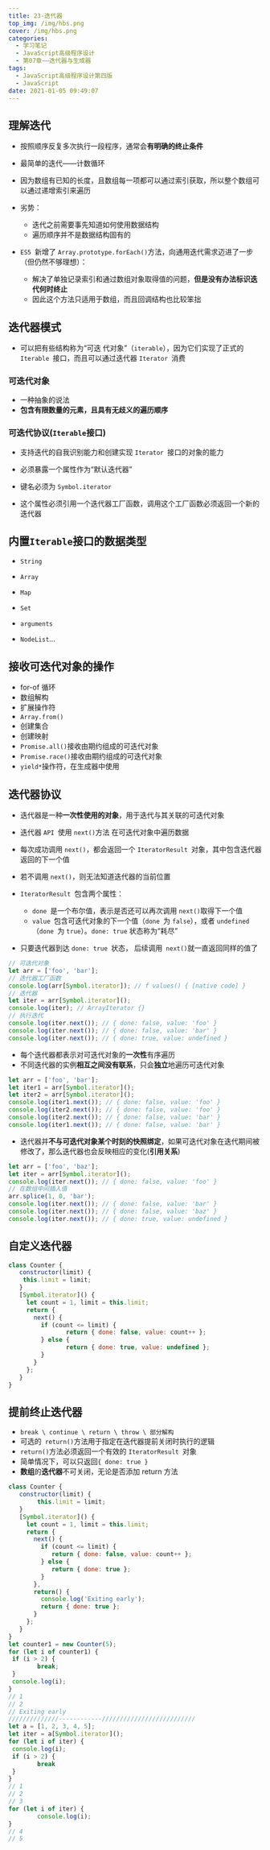 ```yaml
---
title: 23-迭代器
top_img: /img/hbs.png
cover: /img/hbs.png
categories:
  - 学习笔记
  - JavaScript高级程序设计
  - 第07章——迭代器与生成器
tags:
  - JavaScript高级程序设计第四版
  - JavaScript
date: 2021-01-05 09:49:07
---
```


## 理解迭代

- 按照顺序反复多次执行一段程序，通常会**有明确的终止条件**
- 最简单的迭代——计数循环
- 因为数组有已知的长度，且数组每一项都可以通过索引获取，所以整个数组可以通过递增索引来遍历
- 劣势：
  - 迭代之前需要事先知道如何使用数据结构
  - 遍历顺序并不是数据结构固有的

- `ES5 `新增了 `Array.prototype.forEach()`方法，向通用迭代需求迈进了一步（但仍然不够理想）：
  - 解决了单独记录索引和通过数组对象取得值的问题，**但是没有办法标识迭代何时终止**
  - 因此这个方法只适用于数组，而且回调结构也比较笨拙

## 迭代器模式

- 可以把有些结构称为“可迭 代对象”（`iterable`），因为它们实现了正式的 `Iterable `接口，而且可以通过迭代器 `Iterator `消费

### 可迭代对象

- 一种抽象的说法
- **包含有限数量的元素，且具有无歧义的遍历顺序**

### 可迭代协议(`Iterable`接口)

- 支持迭代的自我识别能力和创建实现 `Iterator `接口的对象的能力

- 必须暴露一个属性作为“默认迭代器”
- 键名必须为 `Symbol.iterator`
- 这个属性必须引用一个迭代器工厂函数，调用这个工厂函数必须返回一个新的迭代器

## 内置`Iterable`接口的数据类型

- `String`
- `Array`
- `Map`
- `Set`

- `arguments`
- `NodeList`...

## 接收可迭代对象的操作

- for-of 循环
- 数组解构
- 扩展操作符
- `Array.from()`
- 创建集合
- 创建映射
- `Promise.all()`接收由期约组成的可迭代对象
- `Promise.race()`接收由期约组成的可迭代对象
- `yield*`操作符，在生成器中使用

## 迭代器协议

- 迭代器是一种**一次性使用的对象**，用于迭代与其关联的可迭代对象
- 迭代器 `API `使用 `next()`方法 在可迭代对象中遍历数据

- 每次成功调用 `next()`，都会返回一个 `IteratorResult `对象，其中包含迭代器返回的下一个值
- 若不调用 `next()`，则无法知道迭代器的当前位置
- `IteratorResult `包含两个属性：
  - `done `是一个布尔值，表示是否还可以再次调用 `next()`取得下一个值
  - `value `包含可迭代对象的下一个值（`done `为 `false`），或者 `undefined`（`done `为 `true`）。`done: true` 状态称为“耗尽”
- 只要迭代器到达 `done: true `状态， 后续调用` next()`就一直返回同样的值了

```js
// 可迭代对象
let arr = ['foo', 'bar'];
// 迭代器工厂函数
console.log(arr[Symbol.iterator]); // f values() { [native code] }
// 迭代器
let iter = arr[Symbol.iterator]();
console.log(iter); // ArrayIterator {}
// 执行迭代
console.log(iter.next()); // { done: false, value: 'foo' }
console.log(iter.next()); // { done: false, value: 'bar' }
console.log(iter.next()); // { done: true, value: undefined } 
```

- 每个迭代器都表示对可迭代对象的**一次性**有序遍历
- 不同迭代器的实例**相互之间没有联系**，只会**独立**地遍历可迭代对象

```js
let arr = ['foo', 'bar'];
let iter1 = arr[Symbol.iterator]();
let iter2 = arr[Symbol.iterator]();
console.log(iter1.next()); // { done: false, value: 'foo' }
console.log(iter2.next()); // { done: false, value: 'foo' }
console.log(iter2.next()); // { done: false, value: 'bar' }
console.log(iter1.next()); // { done: false, value: 'bar' } 
```

- 迭代器并**不与可迭代对象某个时刻的快照绑定**，如果可迭代对象在迭代期间被修改了，那么迭代器也会反映相应的变化(**引用关系**)

```js
let arr = ['foo', 'baz'];
let iter = arr[Symbol.iterator]();
console.log(iter.next()); // { done: false, value: 'foo' }
// 在数组中间插入值
arr.splice(1, 0, 'bar');
console.log(iter.next()); // { done: false, value: 'bar' }
console.log(iter.next()); // { done: false, value: 'baz' }
console.log(iter.next()); // { done: true, value: undefined } 
```

## 自定义迭代器

```js
class Counter {
   constructor(limit) {
   	this.limit = limit;
   }
   [Symbol.iterator]() {
     let count = 1, limit = this.limit;
     return {
       next() {
         if (count <= limit) {
         		return { done: false, value: count++ };
         } else {
         		return { done: true, value: undefined };
         }
       }
     };
   }
} 
```

## 提前终止迭代器

- `break \ continue \ return \ throw \ 部分解构`
- 可选的` return()`方法用于指定在迭代器提前关闭时执行的逻辑
- `return()`方法必须返回一个有效的 `IteratorResult `对象
- 简单情况下，可以只返回`{ done: true }`
- **数组**的**迭代器**不可关闭，无论是否添加 return 方法

```js
class Counter {
   constructor(limit) {
   		this.limit = limit;
   }
   [Symbol.iterator]() {
     let count = 1, limit = this.limit;
     return {
       next() {
         if (count <= limit) {
            return { done: false, value: count++ };
         } else {
            return { done: true };
         }
       },
       return() {
         console.log('Exiting early');
         return { done: true };
       }
     };
   }
}
let counter1 = new Counter(5);
for (let i of counter1) {
 if (i > 2) {
 		break;
 }
 console.log(i);
} 
// 1
// 2
// Exiting early 
//////////////------------//////////////////////////
let a = [1, 2, 3, 4, 5];
let iter = a[Symbol.iterator]();
for (let i of iter) {
 console.log(i);
 if (i > 2) {
 		break
 }
}
// 1
// 2
// 3
for (let i of iter) {
 		console.log(i);
}
// 4
// 5 
```

